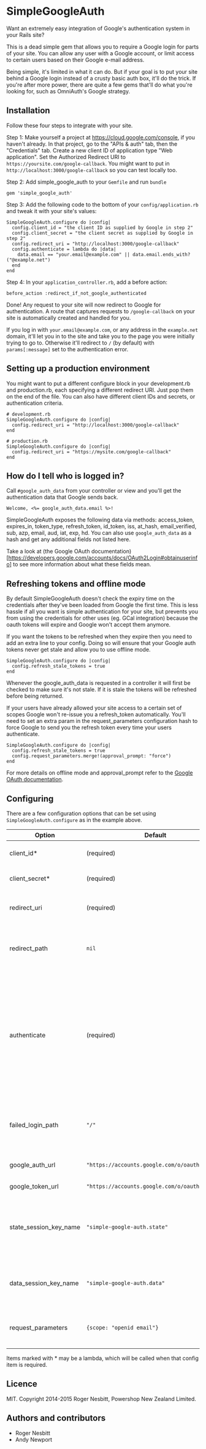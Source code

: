 # SimpleGoogleAuth

Want an extremely easy integration of Google's authentication system in your Rails site?

This is a dead simple gem that allows you to require a Google login for parts of your site.
You can allow any user with a Google account, or limit access to certain users based on their
Google e-mail address.

Being simple, it's limited in what it can do.  But if your goal is to put your site
behind a Google login instead of a crusty basic auth box, it'll do the trick. 
If you're after more power, there are quite a few gems that'll do what you're looking for,
such as OmniAuth's Google strategy.

## Installation

Follow these four steps to integrate with your site.

Step 1: Make yourself a project at https://cloud.google.com/console, if you haven't already.  In that project, go to the "APIs & auth" tab, then the "Credentials" tab.  Create a new client ID of application type "Web application".  Set the Authorized Redirect URI to
`https://yoursite.com/google-callback`.  You might want to put in `http://localhost:3000/google-callback` so you can test locally too.

Step 2: Add simple_google_auth to your `Gemfile` and run `bundle`

    gem 'simple_google_auth'

Step 3: Add the following code to the bottom of your `config/application.rb` and tweak it with your site's values:

    SimpleGoogleAuth.configure do |config|
      config.client_id = "the client ID as supplied by Google in step 2"
      config.client_secret = "the client secret as supplied by Google in step 2"
      config.redirect_uri = "http://localhost:3000/google-callback"
      config.authenticate = lambda do |data|
        data.email == "your.email@example.com" || data.email.ends_with?("@example.net")
      end
    end

Step 4: In your `application_controller.rb`, add a before action:

    before_action :redirect_if_not_google_authenticated

Done!  Any request to your site will now redirect to Google for authentication.
A route that captures requests to `/google-callback` on your site is automatically created and handled for you.

If you log in with `your.email@example.com`, or any address in the `example.net` domain, it'll let you in to the site and take you to the page you were initially trying to go to.
Otherwise it'll redirect to `/` (by default) with `params[:message]` set to the authentication error.

## Setting up a production environment

You might want to put a different configure block in your development.rb and production.rb, each specifying
a different redirect URI.  Just pop them on the end of the file.  You can also have different client IDs and
secrets, or authentication criteria.

    # development.rb
    SimpleGoogleAuth.configure do |config|
      config.redirect_uri = "http://localhost:3000/google-callback"
    end

    # production.rb
    SimpleGoogleAuth.configure do |config|
      config.redirect_uri = "https://mysite.com/google-callback"
    end

## How do I tell who is logged in?

Call `#google_auth_data` from your controller or view and you'll get the authentication data that Google sends back.

    Welcome, <%= google_auth_data.email %>!

SimpleGoogleAuth exposes the following data via methods: access_token, expires_in, token_type, refresh_token, id_token, iss, at_hash, email_verified, sub, azp, email, aud, iat, exp, hd.  You can also use `google_auth_data` as a hash and get any additional fields not listed here.

Take a look at (the Google OAuth documentation)[https://developers.google.com/accounts/docs/OAuth2Login#obtainuserinfo]
to see more information about what these fields mean.

## Refreshing tokens and offline mode

By default SimpleGoogleAuth doesn't check the expiry time
on the credentials after they've been loaded from Google the first time.
This is less hassle if all you want is simple authentication for your site,
but prevents you from using the credentials for other uses (eg. GCal integration)
because the oauth tokens will expire and Google won't accept them anymore.

If you want the tokens to be refreshed when they expire then you need to
add an extra line to your config. Doing so will ensure that your
Google auth tokens never get stale and allow you to use offline mode.

    SimpleGoogleAuth.configure do |config|
      config.refresh_stale_tokens = true
    end

Whenever the google_auth_data is requested in a controller it will first
be checked to make sure it's not stale. If it is stale the tokens will be
refreshed before being returned.

If your users have already allowed your site access to a certain set of scopes
Google won't re-issue you a refresh_token automatically. You'll need to set an
extra param in the request_parameters configuration hash to force Google to
send you the refresh token every time your users authenticate.

    SimpleGoogleAuth.configure do |config|
      config.refresh_stale_tokens = true
      config.request_parameters.merge!(approval_prompt: "force")
    end

For more details on offline mode and approval_prompt refer to the 
[Google OAuth documentation](https://developers.google.com/accounts/docs/OAuth2WebServer).

## Configuring

There are a few configuration options that can be set using `SimpleGoogleAuth.configure` as in the example above.

Option | Default | Description
--- | --- | ---
client_id* | (required) | Client ID as provided by Google.
client_secret* | (required) | Client secret as provided by Google.
redirect_uri | (required) | Where Google should redirect to after authentication.
redirect_path | `nil` | A route is created at this path.  If no path is specified, the path is taken from redirect_uri.
authenticate | (required) | A lambda that's run to determine whether the user should be accepted as valid or not.  Takes one argument, a hash of identification data as provided by Google.  Should return true on success, or false if the login should not proceed.
failed_login_path | `"/"` | Where to redirect to upon a failed login.  `params[:message]` will be set with the error that occurred.
google_auth_url | `"https://accounts.google.com/o/oauth2/auth"` | Google's authentication URL.
google_token_url | `"https://accounts.google.com/o/oauth2/token"` | Google's token URL.
state_session_key_name | `"simple-google-auth.state"` | The name of the session variable used to store a random string used to prevent CSRF attacks during authentication.
data_session_key_name | `"simple-google-auth.data"` | The name of the session variable used to store identification data from Google.
request_parameters | `{scope: "openid email"}` | Parameters to use when requesting a login from Google

Items marked with * may be a lambda, which will be called when that config item is required.

## Licence

MIT.  Copyright 2014-2015 Roger Nesbitt, Powershop New Zealand Limited.

## Authors and contributors

 - Roger Nesbitt
 - Andy Newport
